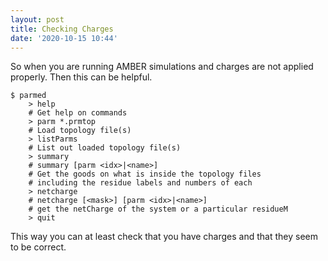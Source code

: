 ```yaml
---
layout: post
title: Checking Charges
date: '2020-10-15 10:44'
---
```


So when you are running AMBER simulations and charges are not applied properly. Then this can be helpful.

```
$ parmed
    > help
    # Get help on commands
    > parm *.prmtop
    # Load topology file(s)
    > listParms
    # List out loaded topology file(s)
    > summary
    # summary [parm <idx>|<name>]
    # Get the goods on what is inside the topology files
    # including the residue labels and numbers of each
    > netcharge
    # netcharge [<mask>] [parm <idx>|<name>]
    # get the netCharge of the system or a particular residueM
    > quit
```

This way you can at least check that you have charges and that they seem to be correct.
